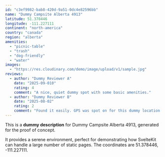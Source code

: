 ```yaml
---
id: "c3ef9982-bab8-420d-9a51-0dc4e82596bb"
name: "Dummy Campsite Alberta 4913"
latitude: 51.378446
longitude: -111.227111
continent: "north-america"
country: "canada"
region: "alberta"
amenities:
  - "picnic-table"
  - "trash"
  - "dog-friendly"
  - "water"
images:
  - "https://res.cloudinary.com/demo/image/upload/v1/sample.jpg"
reviews:
  - author: "Dummy Reviewer A"
    date: "2025-09-010"
    rating: 4
    comment: "A nice, quiet dummy spot with some basic amenities."
  - author: "Dummy Reviewer B"
    date: "2025-08-02"
    rating: 2
    comment: "Found it easily. GPS was spot on for this dummy location."
---
```


This is a **dummy description** for Dummy Campsite Alberta 4913, generated for the proof of concept.

It provides a serene environment, perfect for demonstrating how SvelteKit can handle a large number of static pages. The coordinates are 51.378446, -111.227111.
